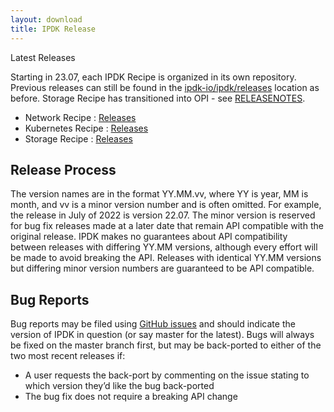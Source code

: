 ```yaml
---
layout: download
title: IPDK Release
---
```


<span class="glyphicon glyphicon-download"></span> Latest Releases

Starting in 23.07, each IPDK Recipe is organized in its own repository. Previous releases can still be found in the [ipdk-io/ipdk/releases](https://github.com/ipdk-io/ipdk/releases) location as before. Storage Recipe has transitioned into OPI - see [RELEASENOTES](https://github.com/ipdk-io/ipdk/blob/main/RELEASENOTES.md#v2307).

* Network Recipe : [Releases](https://github.com/ipdk-io/networking-recipe/releases)
* Kubernetes Recipe : [Releases](https://github.com/ipdk-io/k8s-infra-offload/releases)
* Storage Recipe : [Releases](https://github.com/opiproject/opi-intel-bridge/releases)

<a id="Release Process"></a>
## Release Process

The version names are in the format YY.MM.vv, where YY is year, MM is month, and vv is a minor version number and is often omitted. For example, the release in July of 2022 is version 22.07. The minor version is reserved for bug fix releases made at a later date that remain API compatible with the original release. IPDK makes no guarantees about API compatibility between releases with differing YY.MM versions, although every effort will be made to avoid breaking the API. Releases with identical YY.MM versions but differing minor version numbers are guaranteed to be API compatible.


<a id="Bug Reports"></a>
## Bug Reports

Bug reports may be filed using <a target="_blank" href="https://github.com/ipdk-io/ipdk/issues">GitHub issues</a> and should indicate the version of IPDK in question (or say master for the latest). Bugs will always be fixed on the master branch first, but may be back-ported to either of the two most recent releases if:

* A user requests the back-port by commenting on the issue stating to which version they’d like the bug back-ported
* The bug fix does not require a breaking API change


